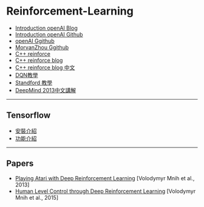 # Reinforcement-Learning

- [Introduction openAI Blog](https://www.oreilly.com/learning/introduction-to-reinforcement-learning-and-openai-gym)
- [Introduction openAI Github](https://github.com/wagonhelm/Reinforcement-Learning-Introduction/blob/master/Reinforcement%20Learning%20Introduction.ipynb)
- [openAI Ggithub](https://github.com/openai/gym#what-s-new)
- [MorvanZhou Ggithub](https://github.com/MorvanZhou/Reinforcement-learning-with-tensorflow)
- [C++ reinforce](https://github.com/jinfagang/Q-Learning)
- [C++ reinforce blog](http://mnemstudio.org/path-finding-q-learning-tutorial.htm)
- [C++ reinforce blog 中文](http://blog.csdn.net/pi9nc/article/details/27649323)
- [DQN教學](http://www.teach.cs.toronto.edu/~csc2542h/fall/material/csc2542f16_dqn.pdf)
- [Standford 教學](https://www.youtube.com/watch?v=lvoHnicueoE)
- [DeepMind 2013中文講解](http://www.jianshu.com/p/d347bb2ca53c)
---

## Tensorflow 
- [安裝介紹](https://fgc.stpi.narl.org.tw/activity/videoDetail/4b1141305d9cd231015d9d07dbe1002a)
- [功能介紹](https://blog.gtwang.org/statistics/tensorflow-google-machine-learning-software-library-tutorial/)

---

## Papers
- [Playing Atari with Deep Reinforcement Learning](https://arxiv.org/pdf/1312.5602.pdf) [Volodymyr Mnih et al., 2013]
- [Human Level Control through Deep Reinforcement Learning](https://web.stanford.edu/class/psych209/Readings/MnihEtAlHassibis15NatureControlDeepRL.pdf) [Volodymyr Mnih et al., 2015]
